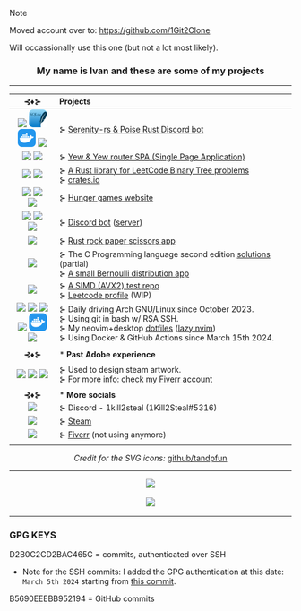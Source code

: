 > [!NOTE]
> Moved account over to: https://github.com/1Git2Clone
> 
> Will occassionally use this one (but not a lot most likely).

<h3 align="center">My name is Ivan and these are some of my projects</h3>

---

<table align="center">
  <thead>
    <tr>
      <th align="center">⊰♦⊱</th>
      <th align="left">Projects</th>
    </tr>
  </thead>
  <tbody>
    <tr>
      <td align="center">
        <img
          src="https://raw.githubusercontent.com/1Kill2Steal/skill-icons/main/icons/Rust.svg"
          style="width: 2rem"
        />
        <img
          src="https://github.com/tandpfun/skill-icons/blob/main/icons/SQLite.svg"
          style="width: 2rem"
        />
        <br />
        <img
          src="https://raw.githubusercontent.com/tandpfun/skill-icons/main/icons/Docker.svg"
          style="width: 2rem"
        />
        <img
          src="https://raw.githubusercontent.com/1Kill2Steal/skill-icons/main/icons/GithubActions-Light.svg"
          style="width: 2rem"
        />
      </td>
      <td align="left">
        ⊱
        <a href="https://github.com/1Kill2Steal/serenity-discord-bot"
          >Serenity-rs &amp; Poise Rust Discord bot</a
        >
      </td>
    </tr>
    <tr>
      <td align="center">
        <img
          src="https://raw.githubusercontent.com/1Kill2Steal/skill-icons/main/icons/Rust.svg"
          style="width: 2rem"
        />
        <img
          src="https://raw.githubusercontent.com/1Kill2Steal/skill-icons/main/icons/Yew-Light.svg"
          style="width: 2rem"
        />
      </td>
      <td align="left">
        ⊱
        <a href="https://github.com/1Kill2Steal/yew-site"
          >Yew &amp; Yew router SPA (Single Page Application)</a
        >
      </td>
    </tr>
    <tr>
      <td align="center">
        <img
          src="https://raw.githubusercontent.com/1Kill2Steal/skill-icons/main/icons/Rust.svg"
          style="width: 2rem"
        />
        <img
          src="https://raw.githubusercontent.com/1Kill2Steal/skill-icons/main/icons/GithubActions-Light.svg"
          style="width: 2rem"
        />
      </td>
      <td align="left">
        ⊱
        <a href="https://github.com/1kill2steal/leetcode-trees-rs"
          >A Rust library for LeetCode Binary Tree problems</a
        ><br />
        ⊱ <a href="https://crates.io/crates/leetcode-trees-rs">crates.io</a>
      </td>
    </tr>
    <tr>
      <td align="center">
        <img
          src="https://raw.githubusercontent.com/1Kill2Steal/skill-icons/main/icons/HTML.svg"
          style="width: 2rem"
        />
        <img
          src="https://raw.githubusercontent.com/1Kill2Steal/skill-icons/main/icons/CSS.svg"
          style="width: 2rem"
        />
        <br />
        <img
          src="https://raw.githubusercontent.com/1Kill2Steal/skill-icons/main/icons/TypeScript.svg"
          style="width: 2rem"
        />
      </td>
      <td align="left">
        ⊱
        <a href="https://github.com/1Kill2Steal/hunger-games-website"
          >Hunger games website</a
        >
      </td>
    </tr>
    <tr>
      <td align="center">
        <img
          src="https://raw.githubusercontent.com/1Kill2Steal/skill-icons/main/icons/TypeScript.svg"
          style="width: 2rem"
        />
        <img
          src="https://raw.githubusercontent.com/1Kill2Steal/skill-icons/main/icons/NodeJS-Light.svg"
          style="width: 2rem"
        />
        <br />
        <img
          src="https://raw.githubusercontent.com/1Kill2Steal/skill-icons/main/icons/MongoDB.svg"
          style="width: 2rem"
        />
      </td>
      <td align="left">
        ⊱
        <a href="https://github.com/1Kill2Steal/discord-interactions-bot"
          >Discord bot</a
        >
        (<a href="https://discord.gg/nopengoo">server</a>)
      </td>
    </tr>
    <tr>
      <td align="center">
        <img
          src="https://raw.githubusercontent.com/1Kill2Steal/skill-icons/main/icons/Rust.svg"
          style="width: 2rem"
        />
      </td>
      <td align="left">
        ⊱
        <a href="https://github.com/1Kill2Steal/rust-rps"
          >Rust rock paper scissors app</a
        >
      </td>
    </tr>
    <tr>
      <td align="center">
        <img
          src="https://raw.githubusercontent.com/1Kill2Steal/skill-icons/main/icons/C.svg"
          style="width: 2rem"
        />
      </td>
      <td align="left">
        ⊱ The C Programming language second edition
        <a href="https://github.com/1Kill2Steal/C-Exercises">solutions</a>
        (partial) <br />
        ⊱
        <a href="https://github.com/1Kill2Steal/Bernoulli-C"
          >A small Bernoulli distribution app</a
        >
      </td>
    </tr>
    <tr>
      <td align="center">
        <img
          src="https://raw.githubusercontent.com/1Kill2Steal/skill-icons/main/icons/CPP.svg"
          style="width: 2rem"
        />
      </td>
      <td align="left">
        ⊱
        <a href="https://github.com/1Kill2Steal/cpp-optimize-test"
          >A SIMD (AVX2) test repo</a
        >
        <br />
        ⊱ <a href="https://leetcode.com/1Kill2Steal">Leetcode profile</a> (WIP)
      </td>
    </tr>
    <tr>
      <td align="center">
        <img
          src="https://raw.githubusercontent.com/1Kill2Steal/skill-icons/main/icons/Linux-Light.svg"
          style="width: 2rem"
        />
        <img
          src="https://raw.githubusercontent.com/1Kill2Steal/skill-icons/main/icons/Git.svg"
          style="width: 2rem"
        />
        <img
          src="https://raw.githubusercontent.com/1Kill2Steal/skill-icons/main/icons/Bash-Dark.svg"
          style="width: 2rem"
        />
        <br />
        <img
          src="https://raw.githubusercontent.com/1Kill2Steal/skill-icons/main/icons/NeoVim-Light.svg"
          style="width: 2rem"
        />
        <img
          src="https://raw.githubusercontent.com/tandpfun/skill-icons/main/icons/Docker.svg"
          style="width: 2rem"
        />
        <img
          src="https://raw.githubusercontent.com/1Kill2Steal/skill-icons/main/icons/GithubActions-Light.svg"
          style="width: 2rem"
        />
      </td>
      <td align="left">
        ⊱ Daily driving Arch GNU/Linux since October 2023. <br />
        ⊱ Using git in bash w/ RSA SSH. <br />
        ⊱ My neovim+desktop
        <a href="https://github.com/1Kill2Steal/dotfiles">dotfiles</a> (<a
          href="https://github.com/LazyVim/LazyVim"
          >lazy.nvim</a
        >) <br />
        ⊱ Using Docker &amp; GitHub Actions since March 15th 2024.
      </td>
    </tr>
    <tr>
      <td align="center"></td>
      <td align="left"></td>
    </tr>
    <tr>
      <td align="center"><strong>⊰♦⊱</strong></td>
      <td align="left">* <strong>Past Adobe experience</strong></td>
    </tr>
    <tr>
      <td align="center"></td>
      <td align="left"></td>
    </tr>
    <tr>
      <td align="center">
        <img
          src="https://raw.githubusercontent.com/1Kill2Steal/skill-icons/main/icons/Photoshop.svg"
          style="width: 2rem"
        />
        <img
          src="https://raw.githubusercontent.com/1Kill2Steal/skill-icons/main/icons/AfterEffects.svg"
          style="width: 2rem"
        />
        <img
          src="https://raw.githubusercontent.com/1Kill2Steal/skill-icons/main/icons/Premiere.svg"
          style="width: 2rem"
        />
      </td>
      <td align="left">
        ⊱ Used to design steam artwork. <br />
        ⊱ For more info: check my
        <a
          href="https://www.fiverr.com/users/kill2steal/portfolio?origin=seller_profile"
          >Fiverr account</a
        >
      </td>
    </tr>
    <tr>
      <td align="center"></td>
      <td align="left"></td>
    </tr>
    <tr>
      <td align="center"><strong>⊰♦⊱</strong></td>
      <td align="left">* <strong>More socials</strong></td>
    </tr>
    <tr>
      <td align="center">
        <img
          src="https://raw.githubusercontent.com/1Kill2Steal/skill-icons/main/icons/Discord.svg"
          style="width: 2rem"
        />
      </td>
      <td align="left">⊱ Discord - 1kill2steal (1Kill2Steal#5316)</td>
    </tr>
    <tr>
      <td align="center">
        <img
          src="https://upload.wikimedia.org/wikipedia/commons/8/83/Steam_icon_logo.svg"
          style="width: 2rem"
        />
      </td>
      <td align="left">
        ⊱ <a href="https://steamcommunity.com/id/1Kill2Steal/">Steam</a>
      </td>
    </tr>
    <tr>
      <td align="center">
        <img
          src="https://upload.wikimedia.org/wikipedia/commons/1/18/Fiverr_Logo_09.2020.svg"
          style="width: 2rem"
        />
      </td>
      <td align="left">
        ⊱ <a href="https://www.fiverr.com/users/kill2steal/">Fiverr</a> (not
        using anymore)
      </td>
    </tr>
    <tr>
      <td align="center"></td>
      <td align="left"></td>
    </tr>
  </tbody>
</table>

<p align="center">
  <i>Credit for the SVG icons:</i>
  <a href="https://github.com/tandpfun/skill-icons/">github/tandpfun</a>
</p>

---

<p align="center">
  <a href="https://github.com/1kill2steal">
    <img
      src="https://github-readme-stats.vercel.app/api?username=1kill2steal&theme=tokyonight&show_icons=true"
    />
  </a>
</p>
<p align="center">
  <a href="https://github.com/1kill2steal">
    <img
      src="https://github-readme-stats.vercel.app/api/top-langs/?username=1kill2steal&hide=javascript,css,scss,html,php,lua,nushell,red,powershell,dockerfile&theme=tokyonight&show_icons=true"
    />
  </a>
</p>

---

### GPG KEYS
D2B0C2CD2BAC465C = commits, authenticated over SSH
- Note for the SSH commits: I added the GPG authentication at this date: `March 5th 2024` starting from [this commit](https://github.com/1Kill2Steal/nighttab-browser-theme/commit/7d1fc1570973ee78f1555d8f19fc8e6544bb6e53).

B5690EEEBB952194 = GitHub commits

